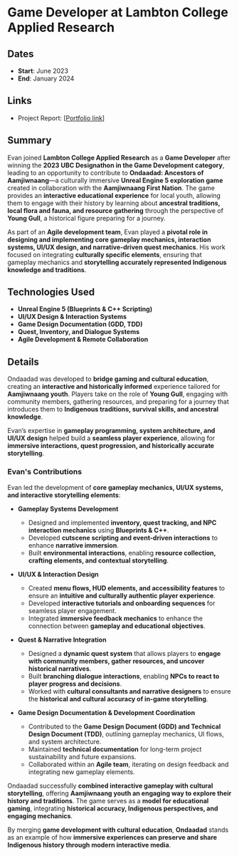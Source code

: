 # Game Developer at Lambton College Applied Research

## Dates
- **Start**: June 2023
- **End**: January 2024

## Links
- Project Report: [[Portfolio link](https://www.evanrichardsonengineering.com/work/aamjiwnaang)]

## Summary
Evan joined **Lambton College Applied Research** as a **Game Developer** after winning the **2023 UBC Designathon in the Game Development category**, leading to an opportunity to contribute to **Ondaadad: Ancestors of Aamjiwnaang**—a culturally immersive **Unreal Engine 5 exploration game** created in collaboration with the **Aamjiwnaang First Nation**. The game provides an **interactive educational experience** for local youth, allowing them to engage with their history by learning about **ancestral traditions, local flora and fauna, and resource gathering** through the perspective of **Young Gull**, a historical figure preparing for a journey. 

As part of an **Agile development team**, Evan played a **pivotal role in designing and implementing core gameplay mechanics, interaction systems, UI/UX design, and narrative-driven quest mechanics**. His work focused on integrating **culturally specific elements**, ensuring that gameplay mechanics and **storytelling accurately represented Indigenous knowledge and traditions**.

## Technologies Used
- **Unreal Engine 5 (Blueprints & C++ Scripting)**
- **UI/UX Design & Interaction Systems**
- **Game Design Documentation (GDD, TDD)**
- **Quest, Inventory, and Dialogue Systems**
- **Agile Development & Remote Collaboration**

## Details
Ondaadad was developed to **bridge gaming and cultural education**, creating an **interactive and historically informed** experience tailored for **Aamjiwnaang youth**. Players take on the role of **Young Gull**, engaging with community members, gathering resources, and preparing for a journey that introduces them to **Indigenous traditions, survival skills, and ancestral knowledge**.

Evan’s expertise in **gameplay programming, system architecture, and UI/UX design** helped build a **seamless player experience**, allowing for **immersive interactions, quest progression, and historically accurate storytelling**.

### **Evan's Contributions**
Evan led the development of **core gameplay mechanics, UI/UX systems, and interactive storytelling elements**:

- **Gameplay Systems Development**
  - Designed and implemented **inventory, quest tracking, and NPC interaction mechanics** using **Blueprints & C++**.
  - Developed **cutscene scripting and event-driven interactions** to enhance **narrative immersion**.
  - Built **environmental interactions**, enabling **resource collection, crafting elements, and contextual storytelling**.

- **UI/UX & Interaction Design**
  - Created **menu flows, HUD elements, and accessibility features** to ensure an **intuitive and culturally authentic player experience**.
  - Developed **interactive tutorials and onboarding sequences** for seamless player engagement.
  - Integrated **immersive feedback mechanics** to enhance the connection between **gameplay and educational objectives**.

- **Quest & Narrative Integration**
  - Designed a **dynamic quest system** that allows players to **engage with community members, gather resources, and uncover historical narratives**.
  - Built **branching dialogue interactions**, enabling **NPCs to react to player progress and decisions**.
  - Worked with **cultural consultants and narrative designers** to ensure the **historical and cultural accuracy of in-game storytelling**.

- **Game Design Documentation & Development Coordination**
  - Contributed to the **Game Design Document (GDD) and Technical Design Document (TDD)**, outlining gameplay mechanics, UI flows, and system architecture.
  - Maintained **technical documentation** for long-term project sustainability and future expansions.
  - Collaborated within an **Agile team**, iterating on design feedback and integrating new gameplay elements.

Ondaadad successfully **combined interactive gameplay with cultural storytelling**, offering **Aamjiwnaang youth an engaging way to explore their history and traditions**. The game serves as a **model for educational gaming**, integrating **historical accuracy, Indigenous perspectives, and engaging mechanics**.

By merging **game development with cultural education**, **Ondaadad** stands as an example of how **immersive experiences can preserve and share Indigenous history through modern interactive media**.

